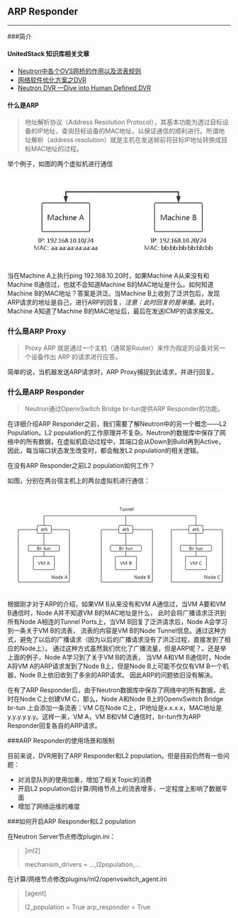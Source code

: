 ## ARP Responder

---

###简介

#### UnitedStack 知识库相关文章

 - [Neutron中各个OVS网桥的作用以及流表规则](https://confluence.ustack.com/pages/viewpage.action?pageId=12063326)
 - [网络软件优化方案之DVR](https://confluence.ustack.com/pages/viewpage.action?pageId=14024938)
 - [Neutron DVR —Dive into Human Defined DVR](https://confluence.ustack.com/pages/viewpage.action?pageId=16096933)

#### 什么是ARP

 > 地址解析协议（Address Resolution Protocol），其基本功能为透过目标设备的IP地址，查询目标设备的MAC地址，以保证通信的顺利进行。所谓地址解析（address resolution）就是主机在发送帧前将目标IP地址转换成目标MAC地址的过程。

 举个例子，如图的两个虚拟机进行通信

 ![two_machines][1]

 当在Machine A上执行ping 192.168.10.20时，如果Machine A从来没有和Machine B通信过，也就不会知道Machine B的MAC地址是什么。如何知道Machine B的MAC地址？答案是洪泛。当Machine B上收到了泛洪包后，发现ARP请求的地址是自己，进行ARP的回复，*注意：此时回复的是单播*。此时，Machine A知道了Machine B的MAC地址后，最后在发送ICMP的请求报文。

### 什么是ARP Proxy

 > Proxy ARP 就是通过一个主机（通常是Router）来作为指定的设备对另一个设备作出 ARP 的请求进行应答。

 简单的说，当机器发送ARP请求时，ARP Proxy捕捉到此请求，并进行回复。

### 什么是ARP Responder

 > Neutron通过OpenvSwitch Bridge br-tun提供ARP Responder的功能。
 
 在详细介绍ARP Responder之前，我们需要了解Neutron中的另一个概念——L2 Population。L2 population的工作原理并不复杂。Neutron的数据库中保存了网络中的所有数据，在虚拟机启动过程中，其端口会从Down到Build再到Active，因此，每当端口状态发生改变时，都会触发L2 population的相关逻辑。
  
 在没有ARP Responder之前L2 population如何工作？

 如图，分别在两台宿主机上的两台虚拟机进行通信：

 ![two_node][2]

 根据刚才对于ARP的介绍，如果VM B从来没有和VM A通信过，当VM A要和VM B通信时，Node A并不知道VM B的MAC地址是什么，
此时会将广播请求泛洪到所有Node A相连的Tunnel Ports上，当VM B回复了泛洪请求后，Node A会学习到一条关于VM B的流表，
流表的内容是VM B的Node Tunnel信息。通过这种方式，避免了以后的广播请求（因为以后的广播请求没有了洪泛过程，直接发到了相应的Node上）。
通过这种方式虽然我们优化了广播流量，但是ARP呢？。还是举上面的例子，Node A学习到了关于VM B的流表，
当VM A和VM B通信时，Node A将VM A的ARP请求发到了Node B上，但是Node B上可能不仅仅有VM B一个机器，Node B上依旧收到了多余的ARP请求。
因此ARP的问题依旧没有解决。


 在有了ARP Responder后，由于Neutron数据库中保存了网络中的所有数据，此时在Node C上创建VM C，那么，Node A和Node B上的OpenvSwitch Bridge br-tun
上会添加一条流表：VM C在Node C上，IP地址是x.x.x.x，MAC地址是y.y.y.y.y.y。这样一来，VM A，VM B和VM C通信时，br-tun作为ARP Responder回复各自的ARP请求。

###ARP Responder的使用场景和限制

 目前来说，DVR用到了ARP Responder和L2 population。但是目前仍然有一些问题：
 - 对消息队列的使用加重，增加了相关Topic的消费
 - 开启L2 population后计算/网络节点上的流表增多，一定程度上影响了数据平面
 - 增加了网络运维的难度

###如何开启ARP Responder和L2 population

 在Neutron Server节点修改plugin.ini：
 > [ml2]
 >
 > mechanism_drivers = ...,l2population,...

 在计算/网络节点修改plugins/ml2/openvswitch_agent.ini

 > [agent]
 >
 > l2_population = True
 > arp_responder = True


 [1]: ../../images/architecture/two-node-machine-communicate.png
 [2]: ../../images/architecture/three-node-machine-communicate.png
